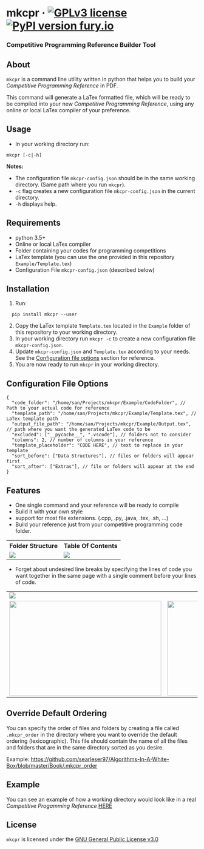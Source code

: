 

# mkcpr &middot; [![GPLv3 license](https://img.shields.io/badge/License-GPLv3-blue.svg)](https://github.com/searleser97/mkcpr/blob/master/LICENSE) [![PyPI version fury.io](https://badge.fury.io/py/mkcpr.svg)](https://pypi.org/project/mkcpr/)

### Competitive Programming Reference Builder Tool

## About

```mkcpr``` is a command line utility written in python that helps you to build your *Competitive Programming Reference* in PDF.

This command will generate a LaTex formatted file, which will be ready to be compiled into your new *Competitive Programming Reference*, using any online or local LaTex compiler of your preference.
## Usage

- In your working directory run:

```shell
mkcpr [-c|-h]
```
**Notes:**

- The configuration file ```mkcpr-config.json``` should be in the same working directory. (Same path where you run ```mkcpr```).
- ```-c``` flag creates a new configuration file ```mkcpr-config.json``` in the current directory.
- ```-h``` displays help.

## Requirements

- python 3.5+
- Online or local LaTex compiler
- Folder containing your codes for programming competitions
- LaTex template (you can use the one provided in this repository ```Example/Template.tex```)
- Configuration File ```mkcpr-config.json``` (described below)

## Installation

1. Run:
  ```shell
    pip install mkcpr --user
  ```
2. Copy the LaTex template ```Template.tex``` located in the ```Example``` folder of this repository to your working directory.
3. In your working directory run ```mkcpr -c``` to create a new configuration file ```mkcpr-config.json```.
4. Update ```mkcpr-config.json``` and ```Template.tex``` according to your needs. See the [Configuration file options](#configuration-file-options) section for reference.
5. You are now ready to run ```mkcpr``` in your working directory.

## Configuration File Options

```jsonc
{
  "code_folder": "/home/san/Projects/mkcpr/Example/CodeFolder", // Path to your actual code for reference
  "template_path": "/home/san/Projects/mkcpr/Example/Template.tex", // LaTex template path
  "output_file_path": "/home/san/Projects/mkcpr/Example/Output.tex", // path where you want the generated LaTex code to be
  "excluded": ["__pycache__", ".vscode"], // folders not to consider
  "columns": 2, // number of columns in your reference
  "template_placeholder": "CODE HERE", // text to replace in your template
  "sort_before": ["Data Structures"], // files or folders will appear first
  "sort_after": ["Extras"], // file or folders will appear at the end
}
```

## Features

- One single command and your reference will be ready to compile
- Build it with your own style
- support for most file extensions. (.cpp, .py, .java, .tex, .sh, ...)
- Build your reference just from your competitive programming code folder.

<table>
  <tr>
    <th> Folder Structure </th>
    <th> Table Of Contents </th>
  </tr>
  <tr>
    <td>
      <img src="https://codeforces.com/predownloaded/43/53/4353216697913b06f2909ee25b7d7fe586133501.png"/>
    </td>
    <td>
      <img src="https://codeforces.com/predownloaded/35/f5/35f510c1d145e2f3fb9fb147fcbf3febdff3ddf2.png"/>
    </td>
  </tr>
</table>

- Forget about undesired line breaks by specifying the lines of code you want together in the same page with a single comment before your lines of code.

<table>
  <tr>
    <td colspan="2">
      <img src="https://codeforces.com/predownloaded/29/ea/29ea463f8ac652c6bb5fa20fc1c7690546479333.png"/>
    </td>
  </tr>
  <tr>
    <td>
      <img src="https://codeforces.com/predownloaded/a1/4f/a14f0a93f62f3afb7d3519779c18d7e991948ed7.png" width="400" height="250"/>
    </td>
    <td>
      <img src="https://codeforces.com/predownloaded/f6/1e/f61ec142697979d7ebb5b3ec715e2856ebc2faaf.png" width="400" height="250"/>
    </td>
  </tr>
</table>

## Override Default Ordering

You can specify the order of files and folders by creating a file called `.mkcpr_order` in the directory where you want to override the default ordering
(lexicographic).
This file should contain the name of all the files and folders that are in the same directory sorted as you desire.

Example: https://github.com/searleser97/Algorithms-In-A-White-Box/blob/master/Book/.mkcpr_order



## Example

You can see an example of how a working directory would look like in a real *Competitive Progamming Reference* [HERE](https://github.com/searleser97/competitive-programming-reference)

## License

```mkcpr``` is licensed under the [GNU General Public License v3.0](https://github.com/searleser97/mkcpr/blob/master/LICENSE)
